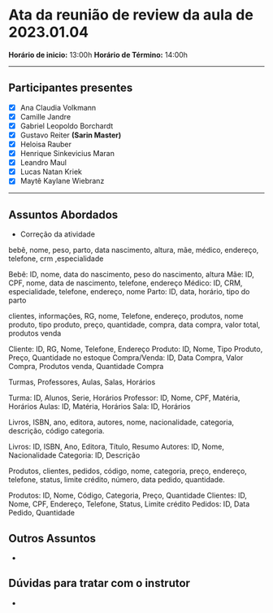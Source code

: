 # Ata da reunião de review da aula de 2023.01.04
**Horário de inicio:** 13:00h  **Horário de Término:** 14:00h

---

## Participantes presentes
- [x] Ana  Claudia Volkmann
- [x] Camille Jandre
- [x] Gabriel Leopoldo Borchardt
- [x] Gustavo Reiter **(Sarin Master)**
- [x] Heloisa Rauber 
- [x] Henrique Sinkevicius Maran 
- [x] Leandro Maul 
- [x] Lucas Natan Kriek 
- [x] Maytê Kaylane Wiebranz

---

## Assuntos Abordados

- Correção da atividade 

bebê, nome, peso, parto, data nascimento, altura, mãe, médico, endereço, telefone, crm ,especialidade

Bebê: ID, nome, data do nascimento, peso do nascimento, altura
Mãe: ID, CPF, nome, data de nascimento, telefone, endereço
Médico: ID, CRM, especialidade, telefone, endereço, nome
Parto:  ID, data, horário, tipo do parto

clientes, informações, RG, nome, Telefone, endereço, produtos, nome produto, tipo produto, preço, quantidade, compra, data compra, valor total, produtos venda

Cliente: ID, RG, Nome, Telefone, Endereço
Produto: ID, Nome, Tipo Produto, Preço, Quantidade no estoque
Compra/Venda: ID, Data Compra, Valor Compra, Produtos venda, Quantidade Compra

Turmas, Professores, Aulas, Salas, Horários

Turma: ID, Alunos, Serie, Horários
Professor: ID, Nome, CPF, Matéria, Horários
Aulas: ID, Matéria, Horários
Sala: ID, Horários 

Livros, ISBN, ano, editora, autores, nome, nacionalidade, categoria, descrição, código categoria.

Livros: ID, ISBN, Ano, Editora, Título, Resumo
Autores: ID, Nome, Nacionalidade
Categoria: ID, Descrição

Produtos, clientes, pedidos, código, nome, categoria, preço, endereço, telefone, status, limite crédito, número, data pedido, quantidade.

Produtos: ID, Nome, Código, Categoria, Preço, Quantidade
Clientes: ID, Nome, CPF, Endereço, Telefone, Status, Limite crédito
Pedidos: ID, Data Pedido, Quantidade


           



## Outros Assuntos 

- 


## Dúvidas para tratar com o instrutor

- 